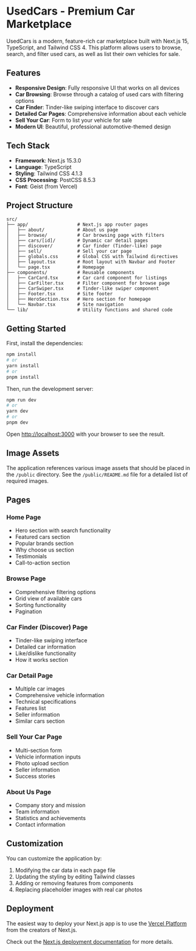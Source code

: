 # UsedCars - Premium Car Marketplace

UsedCars is a modern, feature-rich car marketplace built with Next.js 15, TypeScript, and Tailwind CSS 4. This platform allows users to browse, search, and filter used cars, as well as list their own vehicles for sale.

## Features

- **Responsive Design**: Fully responsive UI that works on all devices
- **Car Browsing**: Browse through a catalog of used cars with filtering options
- **Car Finder**: Tinder-like swiping interface to discover cars
- **Detailed Car Pages**: Comprehensive information about each vehicle
- **Sell Your Car**: Form to list your vehicle for sale
- **Modern UI**: Beautiful, professional automotive-themed design

## Tech Stack

- **Framework**: Next.js 15.3.0
- **Language**: TypeScript
- **Styling**: Tailwind CSS 4.1.3
- **CSS Processing**: PostCSS 8.5.3
- **Font**: Geist (from Vercel)

## Project Structure

```
src/
├── app/                  # Next.js app router pages
│   ├── about/            # About us page
│   ├── browse/           # Car browsing page with filters
│   ├── cars/[id]/        # Dynamic car detail pages
│   ├── discover/         # Car finder (Tinder-like) page
│   ├── sell/             # Sell your car page
│   ├── globals.css       # Global CSS with Tailwind directives
│   ├── layout.tsx        # Root layout with Navbar and Footer
│   └── page.tsx          # Homepage
├── components/           # Reusable components
│   ├── CarCard.tsx       # Car card component for listings
│   ├── CarFilter.tsx     # Filter component for browse page
│   ├── CarSwiper.tsx     # Tinder-like swiper component
│   ├── Footer.tsx        # Site footer
│   ├── HeroSection.tsx   # Hero section for homepage
│   └── Navbar.tsx        # Site navigation
└── lib/                  # Utility functions and shared code
```

## Getting Started

First, install the dependencies:

```bash
npm install
# or
yarn install
# or
pnpm install
```

Then, run the development server:

```bash
npm run dev
# or
yarn dev
# or
pnpm dev
```

Open [http://localhost:3000](http://localhost:3000) with your browser to see the result.

## Image Assets

The application references various image assets that should be placed in the `/public` directory. See the `/public/README.md` file for a detailed list of required images.

## Pages

### Home Page
- Hero section with search functionality
- Featured cars section
- Popular brands section
- Why choose us section
- Testimonials
- Call-to-action section

### Browse Page
- Comprehensive filtering options
- Grid view of available cars
- Sorting functionality
- Pagination

### Car Finder (Discover) Page
- Tinder-like swiping interface
- Detailed car information
- Like/dislike functionality
- How it works section

### Car Detail Page
- Multiple car images
- Comprehensive vehicle information
- Technical specifications
- Features list
- Seller information
- Similar cars section

### Sell Your Car Page
- Multi-section form
- Vehicle information inputs
- Photo upload section
- Seller information
- Success stories

### About Us Page
- Company story and mission
- Team information
- Statistics and achievements
- Contact information

## Customization

You can customize the application by:

1. Modifying the car data in each page file
2. Updating the styling by editing Tailwind classes
3. Adding or removing features from components
4. Replacing placeholder images with real car photos

## Deployment

The easiest way to deploy your Next.js app is to use the [Vercel Platform](https://vercel.com/new) from the creators of Next.js.

Check out the [Next.js deployment documentation](https://nextjs.org/docs/app/building-your-application/deploying) for more details.
